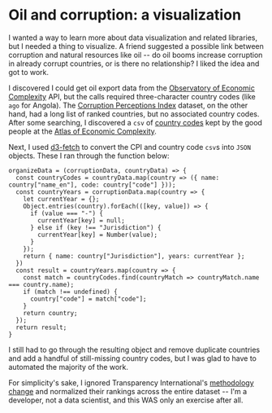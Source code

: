 # Oil and corruption: a visualization

I wanted a way to learn more about data visualization and related libraries, but I needed a thing to visualize. A friend suggested a possible link between corruption and natural resources like oil -- do oil booms increase corruption in already corrupt countries, or is there no relationship? I liked the idea and got to work.

I discovered I could get oil export data from the [Observatory of Economic Complexity](https://atlas.media.mit.edu/en/) API, but the calls required three-character country codes (like `ago` for Angola). The [Corruption Perceptions Index](https://datahub.io/core/corruption-perceptions-index) dataset, on the other hand, had a long list of ranked countries, but no associated country codes. After some searching, I discovered a `csv` of [country codes](https://github.com/cid-harvard/classifications/blob/cdf935af16a1c0c31833938af1e8444b6387e6ac/location/International/Atlas/out/locations_international_atlas.csv) kept by the good people at the [Atlas of Economic Complexity](http://atlas.cid.harvard.edu/).

Next, I used [d3-fetch](https://www.npmjs.com/package/d3-fetch) to convert the CPI and country code `csv`s into `JSON` objects. These I ran through the function below:

```
organizeData = (corruptionData, countryData) => {
  const countryCodes = countryData.map(country => ({ name: country["name_en"], code: country["code"] }));
  const countryYears = corruptionData.map(country => {
    let currentYear = {};
    Object.entries(country).forEach(([key, value]) => {
      if (value === "-") {
        currentYear[key] = null;
      } else if (key !== "Jurisdiction") {
        currentYear[key] = Number(value);
      }
    });
    return { name: country["Jurisdiction"], years: currentYear };
  })
  const result = countryYears.map(country => {
    const match = countryCodes.find(countryMatch => countryMatch.name === country.name);
    if (match !== undefined) {
      country["code"] = match["code"];
    }
    return country;
  });
  return result;
}
```

I still had to go through the resulting object and remove duplicate countries and add a handful of still-missing country codes, but I was glad to have to automated the majority of the work.

For simplicity's sake, I ignored Transparency International's [methodology change](https://www.transparency.org/files/content/pressrelease/2012_CPIUpdatedMethodology_EMBARGO_EN.pdf) and normalized their rankings across the entire dataset -- I'm a developer, not a data scientist, and this WAS only an exercise after all.
